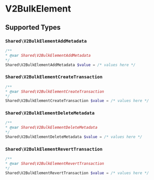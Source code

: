 # V2BulkElement


## Supported Types

### `Shared\V2BulkElementAddMetadata`

```php
/**
* @var Shared\V2BulkElementAddMetadata
*/
Shared\V2BulkElementAddMetadata $value = /* values here */
```

### `Shared\V2BulkElementCreateTransaction`

```php
/**
* @var Shared\V2BulkElementCreateTransaction
*/
Shared\V2BulkElementCreateTransaction $value = /* values here */
```

### `Shared\V2BulkElementDeleteMetadata`

```php
/**
* @var Shared\V2BulkElementDeleteMetadata
*/
Shared\V2BulkElementDeleteMetadata $value = /* values here */
```

### `Shared\V2BulkElementRevertTransaction`

```php
/**
* @var Shared\V2BulkElementRevertTransaction
*/
Shared\V2BulkElementRevertTransaction $value = /* values here */
```

